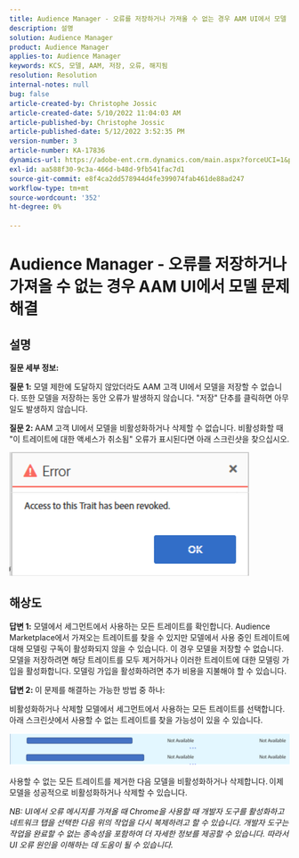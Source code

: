 ```yaml
---
title: Audience Manager - 오류를 저장하거나 가져올 수 없는 경우 AAM UI에서 모델 문제 해결
description: 설명
solution: Audience Manager
product: Audience Manager
applies-to: Audience Manager
keywords: KCS, 모델, AAM, 저장, 오류, 해지됨
resolution: Resolution
internal-notes: null
bug: false
article-created-by: Christophe Jossic
article-created-date: 5/10/2022 11:04:03 AM
article-published-by: Christophe Jossic
article-published-date: 5/12/2022 3:52:35 PM
version-number: 3
article-number: KA-17836
dynamics-url: https://adobe-ent.crm.dynamics.com/main.aspx?forceUCI=1&pagetype=entityrecord&etn=knowledgearticle&id=2d000de3-50d0-ec11-a7b5-00224809c101
exl-id: aa588f30-9c3a-466d-b48d-9fb541fac7d1
source-git-commit: e8f4ca2dd578944d4fe399074fab461de88ad247
workflow-type: tm+mt
source-wordcount: '352'
ht-degree: 0%

---
```


# Audience Manager - 오류를 저장하거나 가져올 수 없는 경우 AAM UI에서 모델 문제 해결

## 설명


<b>질문 세부 정보: </b>



<b>질문 1:</b> 모델 제한에 도달하지 않았더라도 AAM 고객 UI에서 모델을 저장할 수 없습니다. 또한 모델을 저장하는 동안 오류가 발생하지 않습니다. &quot;저장&quot; 단추를 클릭하면 아무 일도 발생하지 않습니다.



<b>질문 2: </b>AAM 고객 UI에서 모델을 비활성화하거나 삭제할 수 없습니다. 비활성화할 때 &quot;이 트레이트에 대한 액세스가 취소됨&quot; 오류가 표시된다면 아래 스크린샷을 찾으십시오.





![](assets/___31000de3-50d0-ec11-a7b5-00224809c101___.png)


## 해상도


<b>답변 1:</b> 모델에서 세그먼트에서 사용하는 모든 트레이트를 확인합니다. Audience Marketplace에서 가져오는 트레이트를 찾을 수 있지만 모델에서 사용 중인 트레이트에 대해 모델링 구독이 활성화되지 않을 수 있습니다. 이 경우 모델을 저장할 수 없습니다. 모델을 저장하려면 해당 트레이트를 모두 제거하거나 이러한 트레이트에 대한 모델링 가입을 활성화합니다. 모델링 가입을 활성화하려면 추가 비용을 지불해야 할 수 있습니다.



<b>답변 2: </b>이 문제를 해결하는 가능한 방법 중 하나:

비활성화하거나 삭제할 모델에서 세그먼트에서 사용하는 모든 트레이트를 선택합니다. 아래 스크린샷에서 사용할 수 없는 트레이트를 찾을 가능성이 있을 수 있습니다.



![](assets/6ce5c786-9e7b-ec11-8d21-0022480aace4.png)

사용할 수 없는 모든 트레이트를 제거한 다음 모델을 비활성화하거나 삭제합니다. 이제 모델을 성공적으로 비활성화하거나 삭제할 수 있습니다.





*NB: UI에서 오류 메시지를 가져올 때 Chrome을 사용할 때 개발자 도구를 활성화하고 네트워크 탭을 선택한 다음 위의 작업을 다시 복제하려고 할 수 있습니다. 개발자 도구는 작업을 완료할 수 없는 종속성을 포함하여 더 자세한 정보를 제공할 수 있습니다. 따라서 UI 오류 원인을 이해하는 데 도움이 될 수 있습니다.*
